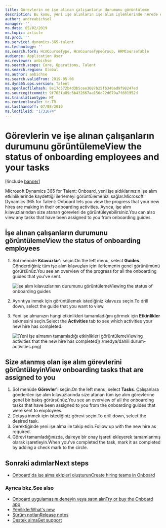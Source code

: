 ```yaml
---
title: Görevlerin ve işe alınan çalışanların durumunu görüntüleme
description: Bu konu, yeni işe alımların işe alım işlemlerinde nerede olduklarını izlemek için Microsoft Dynamics 365 for Talent - Onboard uygulamasının nasıl kullanılacağını açıklar.
author: andreabichsel
manager: ''
ms.date: 05/02/2019
ms.topic: article
ms.prod: ''
ms.service: dynamics-365-talent
ms.technology: ''
ms.search.form: HcmCourseType, HcmCourseTypeGroup, HRMCourseTable
audience: Application User
ms.reviewer: anbichse
ms.search.scope: Core, Operations, Talent
ms.search.region: Global
ms.author: anbichse
ms.search.validFrom: 2019-05-06
ms.dyn365.ops.version: Talent
ms.openlocfilehash: 0e17c572b4d3b5cee3687b25fb340ad9f98247ed
ms.sourcegitcommit: 9f762fa89c5b432667aa156c22d679a7f601952d
ms.translationtype: HT
ms.contentlocale: tr-TR
ms.lasthandoff: 07/08/2019
ms.locfileid: "1731674"
---
```

# <a name="view-the-status-of-onboarding-employees-and-your-tasks"></a><span data-ttu-id="ffa45-103">Görevlerin ve işe alınan çalışanların durumunu görüntüleme</span><span class="sxs-lookup"><span data-stu-id="ffa45-103">View the status of onboarding employees and your tasks</span></span>

[!include [banner](includes/banner.md)]

<span data-ttu-id="ffa45-104">Microsoft Dynamics 365 for Talent: Onboard, yeni işe aldıklarınızın işe alım etkinliklerinde kaydettiği ilerlemeyi görüntülemenizi sağlar.</span><span class="sxs-lookup"><span data-stu-id="ffa45-104">Microsoft Dynamics 365 for Talent: Onboard lets you view the progress that your new hires are making in their onboarding activities.</span></span> <span data-ttu-id="ffa45-105">Ayrıca, işe alım kılavuzlarından size atanan görevleri de görüntüleyebilirsiniz.</span><span class="sxs-lookup"><span data-stu-id="ffa45-105">You can also view any tasks that have been assigned to you from onboarding guides.</span></span>

## <a name="view-the-status-of-onboarding-employees"></a><span data-ttu-id="ffa45-106">İşe alınan çalışanların durumunu görüntüleme</span><span class="sxs-lookup"><span data-stu-id="ffa45-106">View the status of onboarding employees</span></span>

1. <span data-ttu-id="ffa45-107">Sol menüde **Kılavuzlar**'ı seçin.</span><span class="sxs-lookup"><span data-stu-id="ffa45-107">On the left menu, select **Guides**.</span></span> <span data-ttu-id="ffa45-108">Gönderdiğiniz tüm işe alım kılavuzları için ilerlemenin genel görünümünü görürsünüz.</span><span class="sxs-lookup"><span data-stu-id="ffa45-108">You see an overview of the progress for all the onboarding guides that you've sent.</span></span>

    ![[<span data-ttu-id="ffa45-109">İşe alım kılavuzlarının durumunu görüntüleme</span><span class="sxs-lookup"><span data-stu-id="ffa45-109">Viewing the status of onboarding guides</span></span>](./media/onboard-guide-status.png)](./media/onboard-guide-status.png)

2. <span data-ttu-id="ffa45-110">Ayrıntıya inmek için görüntülemek istediğiniz kılavuzu seçin.</span><span class="sxs-lookup"><span data-stu-id="ffa45-110">To drill down, select the guide that you want to view.</span></span>
3. <span data-ttu-id="ffa45-111">Yeni işe almanızın hangi etkinlikleri tamamladığını görmek için **Etkinlikler** sekmesini seçin.</span><span class="sxs-lookup"><span data-stu-id="ffa45-111">Select the **Activities** tab to see which activities your new hire has completed.</span></span>

    ![[<span data-ttu-id="ffa45-112">Yeni işe almanın tamamladığı etkinlikleri görüntüleme</span><span class="sxs-lookup"><span data-stu-id="ffa45-112">Viewing activities that the new hire has completed</span></span>](./medya/dahili durum-activities.png)](./media/onboard-status-activities.png)

## <a name="view-onboarding-tasks-that-are-assigned-to-you"></a><span data-ttu-id="ffa45-113">Size atanmış olan işe alım görevlerini görüntüleyin</span><span class="sxs-lookup"><span data-stu-id="ffa45-113">View onboarding tasks that are assigned to you</span></span>

1. <span data-ttu-id="ffa45-114">Sol menüde **Görevler**'i seçin.</span><span class="sxs-lookup"><span data-stu-id="ffa45-114">On the left menu, select **Tasks**.</span></span> <span data-ttu-id="ffa45-115">Çalışanlara gönderilen işe alım kılavuzlarında size atanan tüm işe alım görevlerine genel bir bakış görürsünüz.</span><span class="sxs-lookup"><span data-stu-id="ffa45-115">You see an overview of all the onboarding tasks that have been assigned to you from the onboarding guides that were sent to employees.</span></span>
2. <span data-ttu-id="ffa45-116">Detaya inmek için istediğiniz görevi seçin.</span><span class="sxs-lookup"><span data-stu-id="ffa45-116">To drill down, select the desired task.</span></span>
3. <span data-ttu-id="ffa45-117">Gerektiğinde yeni işe alma ile takip edin.</span><span class="sxs-lookup"><span data-stu-id="ffa45-117">Follow up with the new hire as required.</span></span>
4. <span data-ttu-id="ffa45-118">Görevi tamamladığınızda, daireye bir onay işareti ekleyerek tamamlanmış olarak işaretleyin.</span><span class="sxs-lookup"><span data-stu-id="ffa45-118">When you've completed the task, mark it as completed by adding a check mark to the circle.</span></span>

## <a name="next-steps"></a><span data-ttu-id="ffa45-119">Sonraki adımlar</span><span class="sxs-lookup"><span data-stu-id="ffa45-119">Next steps</span></span>

- [<span data-ttu-id="ffa45-120">Onboard'da işe alma ekipleri oluşturun</span><span class="sxs-lookup"><span data-stu-id="ffa45-120">Create hiring teams in Onboard</span></span>](./onboard-create-team.md)

### <a name="see-also"></a><span data-ttu-id="ffa45-121">Ayrıca bkz.</span><span class="sxs-lookup"><span data-stu-id="ffa45-121">See also</span></span>

- [<span data-ttu-id="ffa45-122">Onboard uygulamasını deneyin veya satın alın</span><span class="sxs-lookup"><span data-stu-id="ffa45-122">Try or buy the Onboard app</span></span>](https://dynamics.microsoft.com/talent/onboard/)
- [<span data-ttu-id="ffa45-123">Yenilikler</span><span class="sxs-lookup"><span data-stu-id="ffa45-123">What's new</span></span>](./whats-new.md)
- [<span data-ttu-id="ffa45-124">Sürüm notları</span><span class="sxs-lookup"><span data-stu-id="ffa45-124">Release notes</span></span>](https://docs.microsoft.com/business-applications-release-notes/index)
- [<span data-ttu-id="ffa45-125">Destek alma</span><span class="sxs-lookup"><span data-stu-id="ffa45-125">Get support</span></span>](./talent-support.md)
